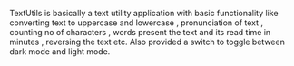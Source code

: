 TextUtils is basically a text utility application with basic functionality like converting 
text to uppercase and lowercase , pronunciation of text , counting no of characters , words present the text and its read time in minutes , 
reversing the text etc. Also provided a switch to toggle between dark mode and light mode. 
